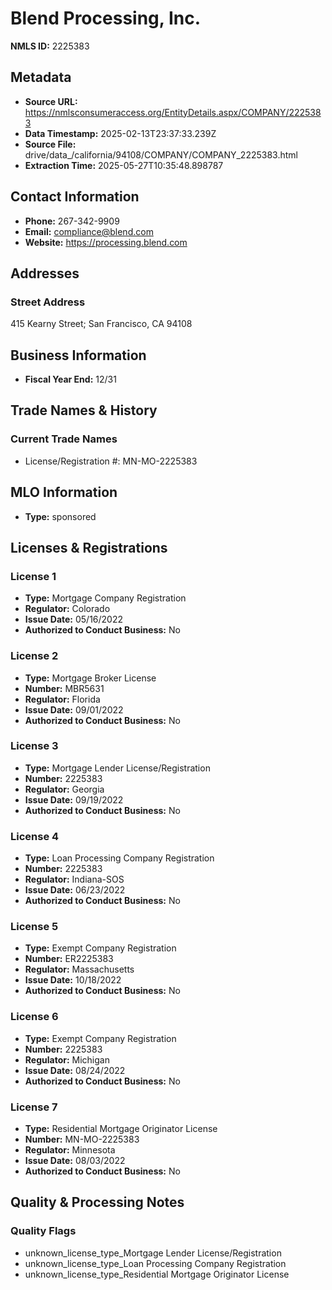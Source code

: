 # Blend Processing, Inc.

**NMLS ID:** 2225383

## Metadata
- **Source URL:** https://nmlsconsumeraccess.org/EntityDetails.aspx/COMPANY/2225383
- **Data Timestamp:** 2025-02-13T23:37:33.239Z
- **Source File:** drive/data_/california/94108/COMPANY/COMPANY_2225383.html
- **Extraction Time:** 2025-05-27T10:35:48.898787

## Contact Information
- **Phone:** 267-342-9909
- **Email:** compliance@blend.com
- **Website:** https://processing.blend.com

## Addresses
### Street Address
415 Kearny Street; San Francisco, CA 94108

## Business Information
- **Fiscal Year End:** 12/31

## Trade Names & History
### Current Trade Names
- License/Registration #: MN-MO-2225383

## MLO Information
- **Type:** sponsored

## Licenses & Registrations

### License 1
- **Type:** Mortgage Company Registration
- **Regulator:** Colorado
- **Issue Date:** 05/16/2022
- **Authorized to Conduct Business:** No

### License 2
- **Type:** Mortgage Broker License
- **Number:** MBR5631
- **Regulator:** Florida
- **Issue Date:** 09/01/2022
- **Authorized to Conduct Business:** No

### License 3
- **Type:** Mortgage Lender License/Registration
- **Number:** 2225383
- **Regulator:** Georgia
- **Issue Date:** 09/19/2022
- **Authorized to Conduct Business:** No

### License 4
- **Type:** Loan Processing Company Registration
- **Number:** 2225383
- **Regulator:** Indiana-SOS
- **Issue Date:** 06/23/2022
- **Authorized to Conduct Business:** No

### License 5
- **Type:** Exempt Company Registration
- **Number:** ER2225383
- **Regulator:** Massachusetts
- **Issue Date:** 10/18/2022
- **Authorized to Conduct Business:** No

### License 6
- **Type:** Exempt Company Registration
- **Number:** 2225383
- **Regulator:** Michigan
- **Issue Date:** 08/24/2022
- **Authorized to Conduct Business:** No

### License 7
- **Type:** Residential Mortgage Originator License
- **Number:** MN-MO-2225383
- **Regulator:** Minnesota
- **Issue Date:** 08/03/2022
- **Authorized to Conduct Business:** No

## Quality & Processing Notes
### Quality Flags
- unknown_license_type_Mortgage Lender License/Registration
- unknown_license_type_Loan Processing Company Registration
- unknown_license_type_Residential Mortgage Originator License

